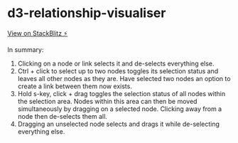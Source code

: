 # d3-relationship-visualiser

[View on StackBlitz ⚡️](https://stackblitz.com/edit/github-dzry6q-wtjc86)

In summary:

1. Clicking on a node or link selects it and de-selects everything else.
2. Ctrl + click to select up to two nodes toggles its selection status and leaves
   all other nodes as they are. Have selected two nodes an option to create a link between them now exists.
3. Hold s-key, click + drag toggles the selection status of all nodes within
   the selection area. Nodes within this area can then be moved simultaneously by dragging on a selected node. Clicking away from a node then de-selects them all. 
4. Dragging an unselected node selects and drags it while
   de-selecting everything else.